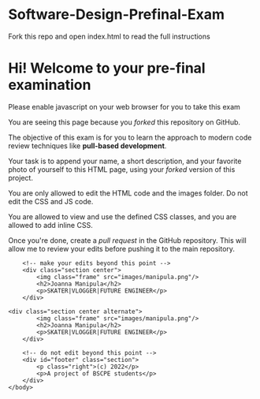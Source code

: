 # Software-Design-Prefinal-Exam

Fork this repo and open index.html to read the full instructions
<html>
    <head>
        <title>Software Design Pre-final Exam</title>
        <script text='text/javascript' src='script.js'></script>
        <link rel="stylesheet" href="style.css"/>
    </head>
    <body>
        <div class="section">
            <h1 id="h1">Hi! Welcome to your pre-final examination</h1>
            <noscript><p class="warning">Please enable javascript on your web browser for you to take this exam</p></noscript>
            <p>You are seeing this page because you <em>forked</em> this repository on GitHub.</p>
            <p>The objective of this exam is for you to learn the approach to modern code review techniques like <strong>pull-based development</strong>.</p>
            <p>Your task is to append your name, a short description, and your favorite photo of yourself to this HTML page, using your <em>forked</em> version of this project.</p>
            <p>You are only allowed to edit the HTML code and the images folder. Do not edit the CSS and JS code.</p>
            <p>You are allowed to view and use the defined CSS classes, and you are allowed to add inline CSS.</p>
            <p>Once you're done, create a <em>pull request</em> in the GitHub repository. This will allow me to review your edits before pushing it to the main repository.</p>
        </div>

        <!-- make your edits beyond this point -->
	    <div class="section center">
            <img class="frame" src="images/manipula.png"/>
            <h2>Joanna Manipula</h2>
            <p>SKATER|VLOGGER|FUTURE ENGINEER</p>
        </div>
	    
	<div class="section center alternate">
            <img class="frame" src="images/manipula.png"/>
            <h2>Joanna Manipula</h2>
            <p>SKATER|VLOGGER|FUTURE ENGINEER</p>
        </div>

        <!-- do not edit beyond this point -->
        <div id="footer" class="section">
            <p class="right">(c) 2022</p>
            <p>A project of BSCPE students</p>
        </div>
	</body>
</html>

